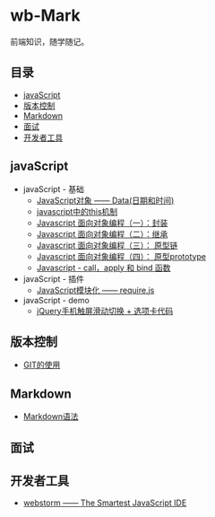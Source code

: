# wb-Mark

前端知识，随学随记。

## 目录

- [javaScript](#javaScript)
- [版本控制](#版本控制)
- [Markdown](#Markdown)
- [面试](#面试)
- [开发者工具](#开发者工具)


## javaScript
- javaScript - 基础
  - [JavaScript对象 —— Data(日期和时间)](./Marklist/NO.01)
  - [javascript中的this机制](./Marklist/NO.02/list-1)
  - [Javascript 面向对象编程（一）：封装](./Marklist/NO.02/list-5)
  - [Javascript 面向对象编程（二）：继承](./Marklist/NO.02/list-2)
  - [Javascript 面向对象编程（三）： 原型链](./Marklist/NO.02/list-3)
  - [Javascript 面向对象编程（四）： 原型prototype](./Marklist/NO.02/list-6 )
  - [Javascript - call，apply 和 bind 函数](./Marklist/NO.02/list-4)
- javaScript - 插件
  - [JavaScript模块化 —— require.js ](./Marklist/NO.06/list-1)  
- javaScript - demo
  - [jQuery手机触屏滑动切换 + 选项卡代码](https://liangweibiao.github.io/v-mark/Marklist/NO.07/list-1/index.html) 
  

## 版本控制
   - [GIT的使用](./Marklist/NO.05)


## Markdown
  - [Markdown语法](./Marklist/NO.04)

## 面试

## 开发者工具
- [webstorm —— The Smartest JavaScript IDE](./Marklist/NO.08)
    

  
  
